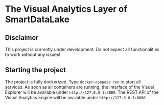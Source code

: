 # The Visual Analytics Layer of SmartDataLake

## Disclaimer

This project is currently under development. Do not expect all functionalities to work without any issues!

## Starting the project

The project is fully dockerized. Type `docker-compose run` to start all services. As soon as all containers are running, the interface of the Visual Explorer will be available under `http://127.0.0.1:3000`. The REST API of the Visual Analytics Engine will be available under `http://127.0.0.1:8080`.